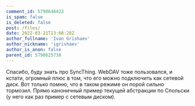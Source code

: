 ```yaml
---
comment_id: 5798646423
is_spam: false
is_deleted: false
post: /files/
date: 2022-03-21T13:08:28Z
author_fullname: 'Ivan Grishaev'
author_nickname: 'igrishaev'
author_is_anon: false
parent_id: 5798625738
---
```


<p>Спасибо, буду знать про SyncThing. WebDAV тоже пользовался, и кстати, огромный плюс в том, что его можно подключить как сетевой диск. Вот только помню, что в таком режиме он порой сильно тормозил. Прямо каноничный пример текущей абстракции по Спольски (у него как раз пример с сетевым диском).</p>
